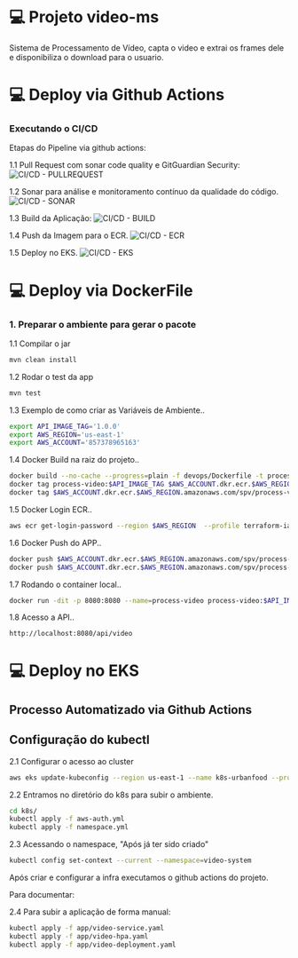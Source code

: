 # 💻 Projeto video-ms

Sistema de Processamento de Vídeo, capta o video e extrai os frames dele e disponibiliza o download para o usuario.

# ###########################################################
# 💻 Deploy via Github Actions

### Executando o CI/CD

Etapas do Pipeline via github actions:

1.1 Pull Request com sonar code quality e GitGuardian Security:
![CI/CD - PULLREQUEST](devops/CICD/CICD-VIDEO-PULLREQUEST.png)

1.2 Sonar para análise e monitoramento contínuo da qualidade do código.
![CI/CD - SONAR](devops/CICD/CICD-VIDEO-SONAR.png)

1.3 Build da Aplicação:
![CI/CD - BUILD](devops/CICD/CICD-VIDEO-BUILD.png)

1.4 Push da Imagem para o ECR.
![CI/CD - ECR](devops/CICD/CICD-VIDEO-ECR.png)

1.5 Deploy no EKS.
![CI/CD - EKS](devops/CICD/CICD-VIDEO-EKS.png)

# ###########################################################
# 💻 Deploy via DockerFile

### 1. Preparar o ambiente para gerar o pacote

1.1 Compilar o jar
``` bash
mvn clean install
```

1.2 Rodar o test da app
``` bash
mvn test
```

1.3 Exemplo de como criar as Variáveis de Ambiente..
``` bash
export API_IMAGE_TAG='1.0.0'
export AWS_REGION='us-east-1'
export AWS_ACCOUNT='857378965163'
```

1.4 Docker Build na raiz do projeto..
``` bash
docker build --no-cache --progress=plain -f devops/Dockerfile -t process-video:$API_IMAGE_TAG .
docker tag process-video:$API_IMAGE_TAG $AWS_ACCOUNT.dkr.ecr.$AWS_REGION.amazonaws.com/spv/process-video:$API_IMAGE_TAG
docker tag $AWS_ACCOUNT.dkr.ecr.$AWS_REGION.amazonaws.com/spv/process-video:$API_IMAGE_TAG $AWS_ACCOUNT.dkr.ecr.$AWS_REGION.amazonaws.com/spv/process-video:latest
```

1.5 Docker Login ECR..
``` bash
aws ecr get-login-password --region $AWS_REGION  --profile terraform-iac | docker login --username AWS --password-stdin $AWS_ACCOUNT.dkr.ecr.$AWS_REGION.amazonaws.com

```

1.6 Docker Push do APP..
``` bash
docker push $AWS_ACCOUNT.dkr.ecr.$AWS_REGION.amazonaws.com/spv/process-video:$API_IMAGE_TAG
docker push $AWS_ACCOUNT.dkr.ecr.$AWS_REGION.amazonaws.com/spv/process-video:latest
```

1.7 Rodando o container local..
``` bash
docker run -dit -p 8080:8080 --name=process-video process-video:$API_IMAGE_TAG -e AWS_REGION='us-east-1'
```

1.8 Acesso a API..
``` bash
http://localhost:8080/api/video
```

# ###########################################################
# 💻 Deploy no EKS

## Processo Automatizado via Github Actions

## Configuração do kubectl

2.1 Configurar o acesso ao cluster
``` bash
aws eks update-kubeconfig --region us-east-1 --name k8s-urbanfood --profile terraform-iac
```

2.2 Entramos no diretório do k8s para subir o ambiente.
``` bash
cd k8s/
kubectl apply -f aws-auth.yml
kubectl apply -f namespace.yml
```

2.3 Acessando o namespace, "Após já ter sido criado"
``` bash
kubectl config set-context --current --namespace=video-system
```

Após criar e configurar a infra executamos o github actions do projeto. 

Para documentar: 

2.4 Para subir a aplicação de forma manual:
``` bash
kubectl apply -f app/video-service.yaml
kubectl apply -f app/video-hpa.yaml
kubectl apply -f app/video-deployment.yaml
```

